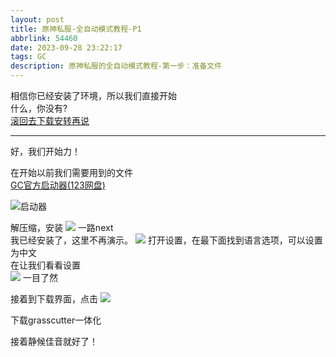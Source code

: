 ```yaml
---
layout: post
title: 原神私服-全自动模式教程-P1
abbrlink: 54460
date: 2023-09-28 23:22:17
tags: GC
description: 原神私服的全自动模式教程-第一步：准备文件
---
```


相信你已经安装了环境，所以我们直接开始<br>
什么，你没有?<br>
[滚回去下载安转再说](https://awaae001.top/posts/6534.html)

***
好，我们开始力！<br>

在开始以前我们需要用到的文件<br>
[GC官方启动器(123网盘)](https://www.123pan.com/s/gk5KVv-PcKA3.html)

![启动器](https://tuchuang-awaae001.oss-cn-hongkong.aliyuncs.com/GC/%E5%B1%8F%E5%B9%95%E6%88%AA%E5%9B%BE%202023-10-05%20122746.png)

解压缩，安装
![](https://tuchuang-awaae001.oss-cn-hongkong.aliyuncs.com/GC/sp-1.png)
一路next<br>
我已经安装了，这里不再演示。
![](https://tuchuang-awaae001.oss-cn-hongkong.aliyuncs.com/GC/sp-4.png)
打开设置，在最下面找到语言选项，可以设置为中文<br>
在让我们看看设置<br>
![](https://tuchuang-awaae001.oss-cn-hongkong.aliyuncs.com/GC/sp-5.png)
一目了然

接着到下载界面，点击
![](https://tuchuang-awaae001.oss-cn-hongkong.aliyuncs.com/GC/5284D2A5C2430DFED1E4C2C7FB4084EB.png)

下载grasscutter一体化

接着静候佳音就好了！<br>
